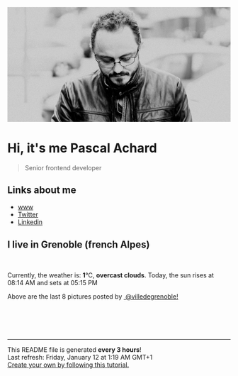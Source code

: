 ![Pascal Achard](./images/photo-pascal-achard.jpg)
# Hi, it's me Pascal Achard
> Senior frontend developer

## Links about me
- [www](https://www.pascal-achard.com)
- [Twitter](https://twitter.com/botmaster)
- [Linkedin](http://www.linkedin.com/in/pascal-achard)


## I live in Grenoble (french Alpes)
<img src="https://openweathermap.org/img/wn/04n@2x.png" alt="">

Currently, the weather is: **1**°C, **overcast clouds**.
Today, the sun rises at 08:14 AM and sets at 05:15 PM

Above are the last 8 pictures posted by <a href="https://www.instagram.com/villedegrenoble/" target="_blank"><img alt="" src="https://upload.wikimedia.org/wikipedia/commons/thumb/e/e7/Instagram_logo_2016.svg/1024px-Instagram_logo_2016.svg.png" width="20"/> @villedegrenoble!</a>

<p style="display: flex; flex-wrap: wrap; gap: 20px;">
        <img src="https://cdn1.picuki.com/hosted-by-instagram/q/0exhNuNYnjBGZDHIdN5WmL9I2PEvHA5RNucaS7j0nyZiNxIsbHWB58ltwdev%7C%7CDlyKw1oASyLeD5o7Y4uUVlRZFV6OUfYTLyOST9Q7q6QV4Cq1TFi8pBhkrw1JHcbbX6p8cokOzjYMTIfQeoEH%7C%7Cbx7a8Koru5A2MEo1zRMrBC0GAG4YWbVqFKwoV966yUlEri+YU8ajtO%7C%7CGByaRtmpNPb5DwIX%7C%7CD+fMBxsedISLQzicYRtr6+yGOHH24VdGZ9ShScjbLRmMc1nAi8VQ0HrU6qQL59KkgT3HSQkicXt4cPqaSDFctu2vxl5u2CCmkPAjw7mDVosaeXkQ+ZZU2L8GJx4mfpyKGSJel+sJL3H9CvYtjiwxjnfenzLYNDDGoEN+uQXFqBdqCXU+58xKgJI%7C%7CZN6E289FvvLbTw2kA=.jpeg" alt="" width="200"/>
        <img src="https://cdn1.picuki.com/hosted-by-instagram/q/0exhNuNYnjBGZDHIdN5WmL9I2PEvHA5RNecaS7j0nyZiNxIsbHWB58ltwdev%7C%7CDlyKw1oASyLeD5o7Y8jU1hZZFV6OEPXSbOLRDtX7a+aXYCj0D1u9J5hnLo8KnwZbHGo%7C%7CscrOzjYMTIfQeoEH%7C%7Cbx7a8Koru5A2MEoyX9auctwCIPuM23TKNy2JAtrKSDjkC2ptV%7C%7CIjNLvG0jJ00m7NPfvnw1UvfPMc9g+PAnH%7C%7CEzhMQ65OftxnOHSEsMa2hKMBGym7OZuuA1tACucTE1pkCMYpgdKkc%7C%7CoHSallAysY5z38j3coJlhK5ojoHRaGxfbns6vgNRncClmBPfe1r63ltV7nL05p+ES61%7C%7CvKDGHeOcBozQlTvWbKaYG74RCy8uVNmECw2aH%7C%7Cu1ONtQktYdRfxK0Q0=.jpeg" alt="" width="200"/>
        <img src="https://cdn1.picuki.com/hosted-by-instagram/q/0exhNuNYnjBGZDHIdN5WmL9I2PEvHA5RNucaS7j0nyZiNxIsbHWB58ltwdev%7C%7CDlyKw1oASyLeD5n7IIrVlpZZFV6P0PfQLCMRDpQ7q6dXICh1zdg85RikL00LHweYX6m9cUuOzjYMTIfQeoEH%7C%7Cbx7a8Koru5A2MEoyX9auctwCIPuM23TKNy2JAtrKSDjkC2ptZ%7C%7CIjNLvG0jJ00m7NPfvnw1UvfPMc9g+PAnEPEzhMQ65OftxnK5F157YkRSG2OIm7OZq+8EpC2ucTE1pkCMYpgdKkc%7C%7CoHSallAysY5z38j3coJlhK5ojoHRaHwhaEIy9UBfwJayrQLhT0f73mkD9FDQ7bKgS+YkrYSkIdqWUOm+nxXNeraYG74RCy8uVaSGBQyaH%7C%7Cu1ONtQktYdRfxK0Q0=.jpeg" alt="" width="200"/>
        <img src="https://cdn1.picuki.com/hosted-by-instagram/q/0exhNuNYnjBGZDHIdN5WmL9I2PEvHA5RNucaS7j0nyZiNxIsbHWB58ltwdGn%7C%7CDh6Kwh9HS+LeD5o5IsrWV9WZFN7OEHXQbKNTj9W76WQVOfN0DBh8JBllr02JXEfZHCu9ccpVwmYdSgIGaYDG7uo+qhT5aGuO1lQpTb9d7JGmC4E5ZObS6olhMF4pJ2Jg3Tt%7C%7C9k4Ki5e82wzJURmpNnUoWlHDrr2PM86o6N0QrlChMIRrdDgmBq7EHl3Kj4uUQ+RubTOl+1ekC7fViVv9UCCSfkaFxUq0HaPpFA0toFzqa6HBato0twZkIH2CmUEXTE86kEon5zgx3PySWaKjEBdxEL29Ju%7C%7CZMEqjaXiAPfOc9XK2gXOOL7cNqpoWH0ZFejsZE3TdNfjNo5Wk9YZSdkchw%7C%7Cjo0CCerPLzxp1WWcThzCNXw==.jpeg" alt="" width="200"/>
        <img src="https://cdn1.picuki.com/hosted-by-instagram/q/0exhNuNYnjBGZDHIdN5WmL9I2PEvHA5RNucaS7j0nyZiNxIsbHWB58ltwdev%7C%7CDlyKw1oASyLeD5m44ovVV9UZFV6PEbaSrGBSTpX7KuZVICg1DNi9JZnlL42K3ceYHem88AkOzjYMTIfQeoEH%7C%7Cbx7a8Koru5A2MGo1zRMrBC0GAG4fy3UPI7mslm3ayEv0Pxto0%7C%7CNylL9XkgKQcuptPR+XdYEvL+M4Byp6JzSPkCj9ND1OHtpCa5BTB7Kzg4KD6chYTJnLMEtxzEXwNo%7C%7C2SPTIgDEF1OkkKz8RM1v9EPo6CTEohm+N8ZkIGRT2UFAjsm8lJhmMntxxzsbkOD6mlmmkfy6KGzWsgyjpH+IPWQb8z4lBH%7C%7CPYHwPotWDV8GL9KCA3LPL8OHQcdcy90aPaxo8Q2Rtjmzd4%7C%7Cn1RcsVmxOhzLY.jpeg" alt="" width="200"/>
        <img src="https://cdn1.picuki.com/hosted-by-instagram/q/0exhNuNYnjBGZDHIdN5WmL9I2PEvHA5RNucaS7j0nyZiNxIsbHWB58ltwdev%7C%7CDlyKw1oASyLeD5m4Y0pUFlSZFV6PEbaSLaKRDdS6KyQVICn1TRl8p9mlr8zL3UWY36p9sQkOzjYMTIfQeoEH%7C%7Cbx7a8Koru5A2MGo1zRMrBC0GAG4fy3UPI7mslm3ayEv0Pxto0%7C%7CNylL9XkgKQcuptPR+XdYEvL+M4Byp6JzSPkCj9ND1OHtpCa5BTB7Kz44KD6chYTJnLNb0AfZfBcgrliMVIgDEGgWrFiN8RM1v9EPo6CTEohm+N8ZkIGRT2UFAjsm8lJhmMntxxzsbkSb6FZ+20jb4+S%7C%7CI%7C%7CMXqcfBBtuNTfzCwjCZVoLLHZpndF5aJ9LcBlXLA8ehQcdcy90aPa4c9Q2Xtjmzd4%7C%7Cn1RcsVmxOhzLY.jpeg" alt="" width="200"/>
        <img src="https://cdn1.picuki.com/hosted-by-instagram/q/0exhNuNYnjBGZDHIdN5WmL9I2PEvHA5RNucaS7j0nyZiNxIsbHWB58ltwdev%7C%7CDlyKw1oASyLeD5m4YojUVRQZFV6PEbbQLyPRDdS6K6ZUYCq0Dxv%7C%7CZJmkrY2KncbbHSo8MEvOzjYMTIfQeoEH%7C%7Cbx7a8Koru5A2MGo1zRMrBC0GAG4fy3UPI7mslm3ayEv0Pxto0%7C%7CNylL9XkgKQcuptPR+XdYEvL+M4Byp6JzSPkCj9ND1OHtpCa5BTB7Kz04KD6chYTJnLMtkzfjchss%7C%7CkWUF4gDEE4k13+r8RM1v9EPo6CTEohm+N8ZkIGRT2UFAjsm8lJhmMntxxzsbkGNi3AAzXqC8IfjeNV19KToB8HNbOL6+jDwQLbyTZcVbV0bVO%7C%7CwQXHFee2hQcdcy90aPa0d9XqXtjmzd4%7C%7Cn1RcsVmxOhzLY.jpeg" alt="" width="200"/>
        <img src="https://cdn1.picuki.com/hosted-by-instagram/q/0exhNuNYnjBGZDHIdN5WmL9I2PEvHA5RNucaS7j0nyZiNxIsbHWB58ltwdev%7C%7CDlyKw1oASyLeD5m44orWV9YZFV6PEbfTbOATj1U6qydXICj0zRm85ZjkLY2LX0fYnCv%7C%7CsApOzjYMTIfQeoEH%7C%7Cbx7a8Koru5A2MGo1zRMrBC0GAG4fy3UPI7mslm3ayEv0Pxto0%7C%7CNylL9XkgKQcuptPR+XdYEvL+M4Byp6JzSPkCj9ND1OHtpCa5BTB7Kzg4KD6chYTJnLMyunvLLDYu2niXcogDEBg%7C%7CkwWQ8RM1v9EPo6CTEohm+N8ZkIGRT2UFAjsm8lJhmMntxxzsbkLk91Ng5W7W15GXZaYSlqqpH8SKfNzP9Abuaef9P%7C%7CZJcVkaJ6rZf1XWAtixQcdcy90aPa0bhgngtjmzd4%7C%7Cn1RcsVmxOhzLY.jpeg" alt="" width="200"/>
</p>

------------
<p>This README file is generated <b>every 3 hours</b>!
    <br />Last refresh: Friday, January 12 at 1:19 AM GMT+1
    <br /><a href="https://medium.com/@th.guibert/how-to-create-a-self-updating-readme-md-for-your-github-profile-f8b05744ca91">Create your own by following this tutorial.</a>
</p>
<p><a href="https://github.com/botmaster/botmaster/actions/workflows/main.yaml"><img alt="" src="https://github.com/botmaster/botmaster/actions/workflows/main.yaml/badge.svg" /></a></p>

